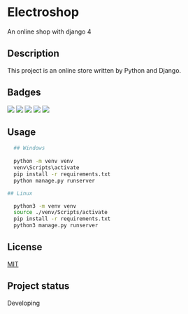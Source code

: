 # Electroshop

An online shop with django 4


## Description
This project is an online store written by Python and Django.

## Badges
<img src="https://img.shields.io/badge/Heroku-430098?style=for-the-badge&logo=heroku&logoColor=white" />
<img src="http://ForTheBadge.com/images/badges/made-with-python.svg" />
<img src="https://img.shields.io/badge/Django-092E20?style=for-the-badge&logo=django&logoColor=white" />
<img src="	https://img.shields.io/badge/PostgreSQL-316192?style=for-the-badge&logo=postgresql&logoColor=white" />
<img src="https://img.shields.io/badge/VSCode-0078D4?style=for-the-badge&logo=visual%20studio%20code&logoColor=white" />


## Usage
```bash
  ## Windows
  
  python -m venv venv
  venv\Scripts\activate
  pip install -r requirements.txt
  python manage.py runserver
```
```bash
## Linux

  python3 -m venv venv
  source ./venv/Scripts/activate
  pip install -r requirements.txt
  python3 manage.py runserver
```

## License
[MIT](https://github.com/amir0902-official/Electroshop/blob/master/LICENSE)

## Project status
Developing
